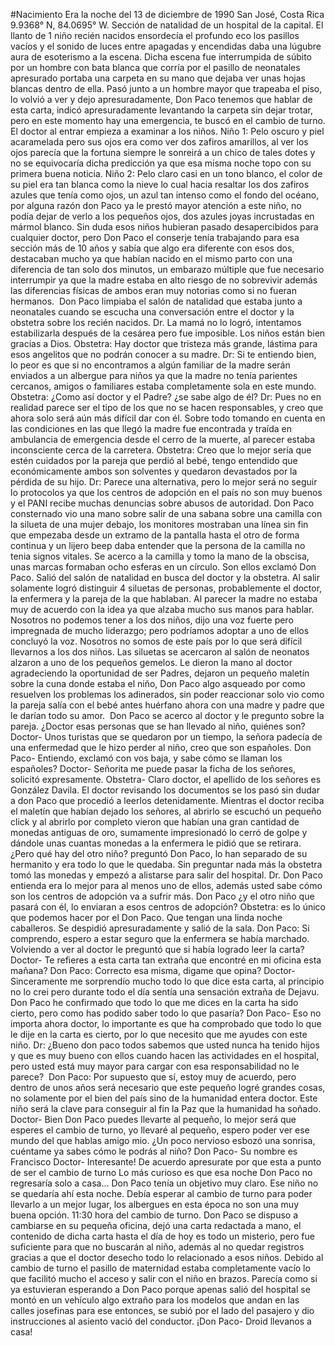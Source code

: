 #Nacimiento
Era la noche del 13 de diciembre de 1990 San José, Costa Rica 9.9368° N, 84.0695° W. Sección de natalidad de un hospital de la capital. El llanto de 1 niño recién nacidos ensordecía el profundo eco los pasillos vacíos y el sonido de luces entre apagadas y encendidas daba una lúgubre aura de esoterismo a la escena. Dicha escena fue interrumpida de súbito por un hombre con bata blanca que corría por el pasillo de neonatales apresurado portaba una carpeta en su mano que dejaba ver unas hojas blancas dentro de ella. Pasó junto a un hombre mayor que trapeaba el piso, lo volvió a ver y dejo apresuradamente, Don Paco tenemos que hablar de esta carta, indicó apresuradamente levantando la carpeta sin dejar trotar, pero en este momento hay una emergencia, te buscó en el cambio de turno. 
El doctor al entrar empieza a examinar a los niños.
Niño 1: Pelo oscuro y piel acaramelada pero sus ojos era como ver dos zafiros amarillos, al ver los ojos parecía que la fortuna siempre le sonreirá a un chico de tales dotes y no se equivocaría dicha predicción ya que esa misma noche topo con su primera buena noticia. 
Niño 2: Pelo claro casi en un tono blanco, el color de su piel era tan blanca como la nieve lo cual hacia resaltar los dos zafiros azules que tenía como ojos, un azul tan intenso como el fondo del océano, por alguna razón don Paco ya le prestó mayor atención a este niño, no podía dejar de verlo a los pequeños ojos, dos azules joyas incrustadas en mármol blanco.
Sin duda esos niños hubieran pasado desapercibidos para cualquier doctor, pero Don Paco el conserje tenía trabajando para esa sección más de 10 años y sabía que algo era diferente con esos dos, destacaban mucho ya que habían nacido en el mismo parto con una diferencia de tan solo dos minutos, un embarazo múltiple que fue necesario interrumpir ya que la madre estaba en alto riesgo de no sobrevivir además las diferencias físicas de ambos eran muy notorias como si no fueran hermanos. 
Don Paco limpiaba el salón de natalidad que estaba junto a neonatales cuando se escucha una conversación entre el doctor y la obstetra sobre los recién nacidos.
Dr. La mamá no lo logró, intentamos estabilizarla después de la cesárea pero fue imposible. Los niños están bien gracias a Dios.
Obstetra: Hay doctor que tristeza más grande, lástima para esos angelitos que no podrán conocer a su madre.
Dr: Si te entiendo bien, lo peor es que si no encontramos a algún familiar de la madre serán enviados a un albergue para niños ya que la madre no tenía parientes cercanos, amigos o familiares estaba completamente sola en este mundo.
Obstetra: ¿Como así doctor y el Padre? ¿se sabe algo de él?
Dr: Pues no en realidad parece ser el tipo de los que no se hacen responsables, y creo que ahora solo será aún más difícil dar con él. Sobre todo tomando en cuenta en las condiciones en las que llegó la madre fue encontrada y traída en ambulancia de emergencia desde el cerro de la muerte, al parecer estaba inconsciente cerca de la carretera.
Obstetra: Creo que lo mejor sería que estén cuidados por la pareja que perdió al bebé, tengo entendido que económicamente ambos son solventes y quedaron devastados por la pérdida de su hijo.
Dr: Parece una alternativa, pero lo mejor será no seguir lo protocolos ya que los centros de adopción en el país no son muy buenos y el PANI recibe muchas denuncias sobre abusos de autoridad.
Don Paco consternado vio una mano sobre salir de una sabana sobre una camilla con la silueta de una mujer debajo, los monitores mostraban una línea sin fin que empezaba desde un extramo de la pantalla hasta el otro de forma continua y un lijero beep daba entender que la persona de la camilla no tenia signos vitales. Se acerco a la camilla y tomo la mano de la obscisa, unas marcas formaban ocho esferas en un círculo.
Son ellos exclamó Don Paco. Salió del salón de natalidad en busca del doctor y la obstetra.
Al salir solamente logró distinguir 4 siluetas de personas, probablemente el doctor, la enfermera y la pareja de la que hablaban.
Al parecer la madre no estaba muy de acuerdo con la idea ya que alzaba mucho sus manos para hablar. Nosotros no podemos tener a los dos niños, dijo una voz fuerte pero impregnada de mucho liderazgo; pero podríamos adoptar a uno de ellos concluyó la voz. Nosotros no somos de este país por lo que será difícil llevarnos a los dos niños. 
Las siluetas se acercaron al salón de neonatos alzaron a uno de los pequeños gemelos. Le dieron la mano al doctor agradeciendo la oportunidad de ser Padres, dejaron un pequeño maletín sobre la cuna donde estaba el niño, Don Paco algo asqueado por como resuelven los problemas los adinerados, sin poder reaccionar solo vio como la pareja salía con el bebé antes huérfano ahora con una madre y padre que le darían todo su amor. 
Don Paco se acerco al doctor y le pregunto sobre la pareja.
¿Doctor esas personas que se han llevado al niño, quiénes son?
Doctor- Unos turistas que se quedaron por un tiempo, la señora padecía de una enfermedad que le hizo perder al niño, creo que son españoles.
Don Paco- Entiendo, exclamó con vos baja, y sabe cómo se llaman los españoles?
Doctor- Señorita me puede pasar la ficha de los señores, solicitó expresamente.
Obstetra- Claro doctor, el apellido de los señores es González Davila.
El doctor revisando los documentos se los pasó sin dudar a don Paco que procedió a leerlos detenidamente. Mientras el doctor reciba el maletín que habían dejado los señores, al abrirlo se escuchó un pequeño click y al abrirlo por completo vieron que habían una gran cantidad de monedas antiguas de oro, sumamente impresionadó lo cerró de golpe y dándole unas cuantas monedas a la enfermera le pidió que se retirara.
¿Pero qué hay del otro niño? preguntó Don Paco, lo han separado de su hermanito y era todo lo que le quedaba. Sin preguntar nada más la obstetra tomó las monedas y empezó a alistarse para salir del hospital.
Dr. Don Paco entienda era lo mejor para al menos uno de ellos, además usted sabe cómo son los centros de adopción va a sufrir más.
Don Paco ¿y el otro niño que pasará con él, lo enviaran a esos centros de adopción?
Obstetra: es lo único que podemos hacer por el Don Paco. Que tengan una linda noche caballeros. Se despidió apresuradamente y salió de la sala.
Don Paco: Si comprendo, espero a estar seguro que la enfermera se había marchado. Volviendo a ver al doctor le preguntó que si había logrado leer la carta?
Doctor- Te refieres a esta carta tan extraña que encontré en mi oficina esta mañana?
Don Paco: Correcto esa misma, digame que opina?
Doctor- Sinceramente me sorprendío mucho todo lo que dice esta carta, al principio no lo crei pero durante todo el día sentía una sensación extraña de Dejavu. Don Paco he confirmado que todo lo que me dices en la carta ha sido cierto, pero como has podido saber todo lo que pasaría?
Don Paco- Eso no importa ahora doctor, lo importante es que ha comprobado que todo lo que le dije en la carta es cierto, por lo que necesito que me ayudes con este niño.
Dr: ¿Bueno don paco todos sabemos que usted nunca ha tenido hijos y que es muy bueno con ellos cuando hacen las actividades en el hospital, pero usted está muy mayor para cargar con esa responsabilidad no le parece? 
Don Paco: Por supuesto que sí, estoy muy de acuerdo, pero dentro de unos años será necesario que este pequeño logré grandes cosas, no solamente por el bien del país sino de la humanidad entera doctor. Este niño será la clave para conseguir al fin la Paz que la humanidad ha soñado.
Doctor- Bien Don Paco puedes llevarte al pequeño, lo mejor será que esperes el cambio de turno, yo llevaré al pequeño, espero poder ver ese mundo del que hablas amigo mio. ¿Un poco nervioso esbozó una sonrisa, cuéntame ya sabes cómo le podrás al niño?
Don Paco- Su nombre es Francisco
Doctor- Interesante! De acuerdo apresurate por que esta a punto de ser el cambio de turno
Lo más curioso es que esa noche Don Paco no regresaría solo a casa...
Don Paco tenía un objetivo muy claro. Ese niño no se quedaría ahí esta noche. Debía esperar al cambio de turno para poder llevarlo a un mejor lugar, los albergues en esta época no son una muy buena opción. 
11:30 hora del cambio de turno.
Don Paco se dispuso a cambiarse en su pequeña oficina, dejó una carta redactada a mano, el contenido de dicha carta hasta el día de hoy es todo un misterio, pero fue suficiente para que no buscarán al niño, además al no quedar registros gracias a que el doctor desecho todo lo relacionado a esos niños. 
Debido al cambio de turno el pasillo de maternidad estaba completamente vacío lo que facilitó mucho el acceso y salir con el niño en brazos. Parecía como si ya estuvieran esperando a Don Paco porque apenas salió del hospital se montó en un vehículo algo extraño para los modelos que andan en las calles josefinas para ese entonces, se subió por el lado del pasajero y dio instrucciones al asiento vació del conductor.
¡Don Paco- Droid llevanos a casa!
